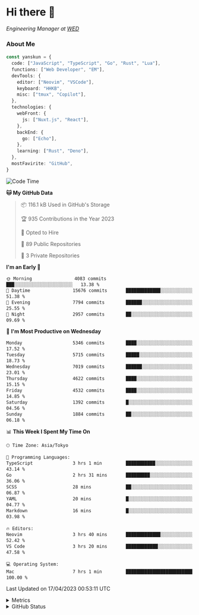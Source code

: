 # Hi there&nbsp;:wave:

<!-- ![Alt text](https://spotify-recently-played-readme.vercel.app/api?user=31kynbuubkiu3r4qh4hjuaglhfay) -->

_Engineering Manager at [WED](https://github.com/wedinc)_

### About Me

```ts
const yanskun = {
  code: ["JavaScript", "TypeScript", "Go", "Rust", "Lua"],
  functions: ["Web Developer", "EM"],
  devTools: {
    editor: ["Neovim", "VSCode"],
    keyboard: "HHKB",
    misc: ["tmux", "Copilot"],
  },
  technologies: {
    webFront: {
      js: ["Nuxt.js", "React"],
    },
    backEnd: {
      go: ["Echo"],
    },
    learning: ["Rust", "Deno"],
  },
  mostFavirite: "GitHub",
}
```

<!--START_SECTION:waka-->
![Code Time](http://img.shields.io/badge/Code%20Time-263%20hrs%2019%20mins-blue)

**🐱 My GitHub Data** 

> 📦 116.1 kB Used in GitHub's Storage 
 > 
> 🏆 935 Contributions in the Year 2023
 > 
> 💼 Opted to Hire
 > 
> 📜 89 Public Repositories 
 > 
> 🔑 3 Private Repositories 
 > 
**I'm an Early 🐤** 

```text
🌞 Morning                4083 commits        ███░░░░░░░░░░░░░░░░░░░░░░   13.38 % 
🌆 Daytime                15676 commits       █████████████░░░░░░░░░░░░   51.38 % 
🌃 Evening                7794 commits        ██████░░░░░░░░░░░░░░░░░░░   25.55 % 
🌙 Night                  2957 commits        ██░░░░░░░░░░░░░░░░░░░░░░░   09.69 % 
```
📅 **I'm Most Productive on Wednesday** 

```text
Monday                   5346 commits        ████░░░░░░░░░░░░░░░░░░░░░   17.52 % 
Tuesday                  5715 commits        █████░░░░░░░░░░░░░░░░░░░░   18.73 % 
Wednesday                7019 commits        ██████░░░░░░░░░░░░░░░░░░░   23.01 % 
Thursday                 4622 commits        ████░░░░░░░░░░░░░░░░░░░░░   15.15 % 
Friday                   4532 commits        ████░░░░░░░░░░░░░░░░░░░░░   14.85 % 
Saturday                 1392 commits        █░░░░░░░░░░░░░░░░░░░░░░░░   04.56 % 
Sunday                   1884 commits        ██░░░░░░░░░░░░░░░░░░░░░░░   06.18 % 
```


📊 **This Week I Spent My Time On** 

```text
🕑︎ Time Zone: Asia/Tokyo

💬 Programming Languages: 
TypeScript               3 hrs 1 min         ███████████░░░░░░░░░░░░░░   43.14 % 
Go                       2 hrs 31 mins       █████████░░░░░░░░░░░░░░░░   36.06 % 
SCSS                     28 mins             ██░░░░░░░░░░░░░░░░░░░░░░░   06.87 % 
YAML                     20 mins             █░░░░░░░░░░░░░░░░░░░░░░░░   04.77 % 
Markdown                 16 mins             █░░░░░░░░░░░░░░░░░░░░░░░░   03.98 % 

🔥 Editors: 
Neovim                   3 hrs 40 mins       █████████████░░░░░░░░░░░░   52.42 % 
VS Code                  3 hrs 20 mins       ████████████░░░░░░░░░░░░░   47.58 % 

💻 Operating System: 
Mac                      7 hrs 1 min         █████████████████████████   100.00 % 
```


 Last Updated on 17/04/2023 00:53:11 UTC
<!--END_SECTION:waka-->

<details>
  <summary>Metrics</summary>
  <img src="https://github.com/yanskun/yanskun/blob/main/github-metrics.svg" alt="Metrics">
</details>

<details>
  <summary>GitHub Status</summary>
  <picture>
    <source media="(prefers-color-scheme: dark)" srcset="https://raw.githubusercontent.com/yanskun/yanskun/master/profile-summary-card-output/nord_dark/0-profile-details.svg">
   <img src="https://raw.githubusercontent.com/yanskun/yanskun/master/profile-summary-card-output/default/0-profile-details.svg">
  </picture>
  <br>
  <picture>
    <source media="(prefers-color-scheme: dark)" srcset="https://raw.githubusercontent.com/yanskun/yanskun/master/profile-summary-card-output/nord_dark/1-repos-per-language.svg">
   <img src="https://raw.githubusercontent.com/yanskun/yanskun/master/profile-summary-card-output/default/1-repos-per-language.svg">
  </picture>
  <picture>
    <source media="(prefers-color-scheme: dark)" srcset="https://raw.githubusercontent.com/yanskun/yanskun/master/profile-summary-card-output/nord_dark/2-most-commit-language.svg">
   <img src="https://raw.githubusercontent.com/yanskun/yanskun/master/profile-summary-card-output/default/2-most-commit-language.svg">
  </picture>
  <br>
  <picture>
    <source media="(prefers-color-scheme: dark)" srcset="https://raw.githubusercontent.com/yanskun/yanskun/master/profile-summary-card-output/nord_dark/3-stats.svg">
   <img src="https://raw.githubusercontent.com/yanskun/yanskun/master/profile-summary-card-output/default/3-stats.svg">
  </picture>
  <picture>
    <source media="(prefers-color-scheme: dark)" srcset="https://raw.githubusercontent.com/yanskun/yanskun/master/profile-summary-card-output/nord_dark/4-productive-time.svg">
   <img src="https://raw.githubusercontent.com/yanskun/yanskun/master/profile-summary-card-output/default/4-productive-time.svg">
  </picture>
</details>

